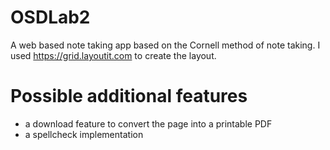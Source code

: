 # OSDLab2
A web based note taking app based on the Cornell method of note taking. I used https://grid.layoutit.com to create the layout.

# Possible additional features
- a download feature to convert the page into a printable PDF 
- a spellcheck implementation
